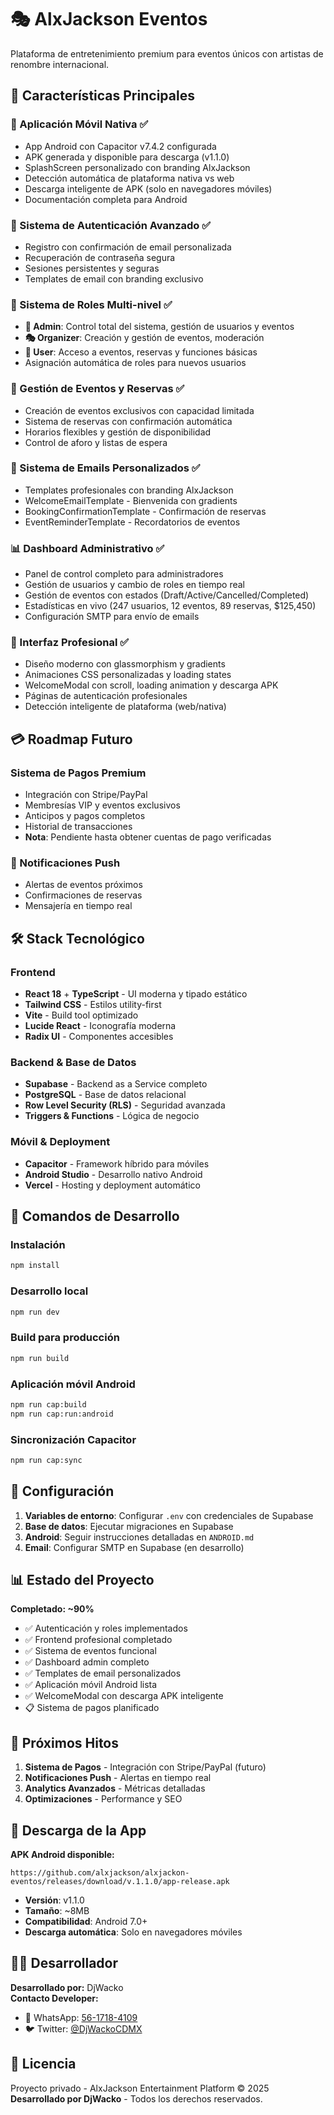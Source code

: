 # 🎭 AlxJackson Eventos

Plataforma de entretenimiento premium para eventos únicos con artistas de renombre internacional.

## 🌟 Características Principales

### 📱 Aplicación Móvil Nativa ✅
- App Android con Capacitor v7.4.2 configurada
- APK generada y disponible para descarga (v1.1.0)
- SplashScreen personalizado con branding AlxJackson
- Detección automática de plataforma nativa vs web
- Descarga inteligente de APK (solo en navegadores móviles)
- Documentación completa para Android

### 🔐 Sistema de Autenticación Avanzado ✅
- Registro con confirmación de email personalizada
- Recuperación de contraseña segura
- Sesiones persistentes y seguras
- Templates de email con branding exclusivo

### 👥 Sistema de Roles Multi-nivel ✅
- **👑 Admin**: Control total del sistema, gestión de usuarios y eventos
- **🎭 Organizer**: Creación y gestión de eventos, moderación
- **💎 User**: Acceso a eventos, reservas y funciones básicas
- Asignación automática de roles para nuevos usuarios

### 📅 Gestión de Eventos y Reservas ✅
- Creación de eventos exclusivos con capacidad limitada
- Sistema de reservas con confirmación automática
- Horarios flexibles y gestión de disponibilidad
- Control de aforo y listas de espera

### 📧 Sistema de Emails Personalizados ✅
- Templates profesionales con branding AlxJackson
- WelcomeEmailTemplate - Bienvenida con gradients
- BookingConfirmationTemplate - Confirmación de reservas
- EventReminderTemplate - Recordatorios de eventos

### 📊 Dashboard Administrativo ✅
- Panel de control completo para administradores
- Gestión de usuarios y cambio de roles en tiempo real
- Gestión de eventos con estados (Draft/Active/Cancelled/Completed)
- Estadísticas en vivo (247 usuarios, 12 eventos, 89 reservas, $125,450)
- Configuración SMTP para envío de emails

### 🎨 Interfaz Profesional ✅
- Diseño moderno con glassmorphism y gradients
- Animaciones CSS personalizadas y loading states
- WelcomeModal con scroll, loading animation y descarga APK
- Páginas de autenticación profesionales
- Detección inteligente de plataforma (web/nativa)

## 💳 Roadmap Futuro

### Sistema de Pagos Premium
- Integración con Stripe/PayPal
- Membresías VIP y eventos exclusivos
- Anticipos y pagos completos
- Historial de transacciones
- **Nota**: Pendiente hasta obtener cuentas de pago verificadas

### 🔔 Notificaciones Push
- Alertas de eventos próximos
- Confirmaciones de reservas
- Mensajería en tiempo real

## 🛠️ Stack Tecnológico

### Frontend
- **React 18** + **TypeScript** - UI moderna y tipado estático
- **Tailwind CSS** - Estilos utility-first
- **Vite** - Build tool optimizado
- **Lucide React** - Iconografía moderna
- **Radix UI** - Componentes accesibles

### Backend & Base de Datos
- **Supabase** - Backend as a Service completo
- **PostgreSQL** - Base de datos relacional
- **Row Level Security (RLS)** - Seguridad avanzada
- **Triggers & Functions** - Lógica de negocio

### Móvil & Deployment
- **Capacitor** - Framework híbrido para móviles
- **Android Studio** - Desarrollo nativo Android
- **Vercel** - Hosting y deployment automático

## 📱 Comandos de Desarrollo

### Instalación
```bash
npm install
```

### Desarrollo local
```bash
npm run dev
```

### Build para producción
```bash
npm run build
```

### Aplicación móvil Android
```bash
npm run cap:build
npm run cap:run:android
```

### Sincronización Capacitor
```bash
npm run cap:sync
```

## 🔧 Configuración

1. **Variables de entorno**: Configurar `.env` con credenciales de Supabase
2. **Base de datos**: Ejecutar migraciones en Supabase
3. **Android**: Seguir instrucciones detalladas en `ANDROID.md`
4. **Email**: Configurar SMTP en Supabase (en desarrollo)

## 📊 Estado del Proyecto

**Completado: ~90%**
- ✅ Autenticación y roles implementados
- ✅ Frontend profesional completado
- ✅ Sistema de eventos funcional
- ✅ Dashboard admin completo
- ✅ Templates de email personalizados
- ✅ Aplicación móvil Android lista
- ✅ WelcomeModal con descarga APK inteligente
- 📋 Sistema de pagos planificado

## 🎯 Próximos Hitos

1. **Sistema de Pagos** - Integración con Stripe/PayPal (futuro)
2. **Notificaciones Push** - Alertas en tiempo real
3. **Analytics Avanzados** - Métricas detalladas
4. **Optimizaciones** - Performance y SEO

## 📲 Descarga de la App

**APK Android disponible:**
```
https://github.com/alxjackson/alxjackon-eventos/releases/download/v.1.1.0/app-release.apk
```

- **Versión**: v1.1.0
- **Tamaño**: ~8MB
- **Compatibilidad**: Android 7.0+
- **Descarga automática**: Solo en navegadores móviles

## 👨‍💻 Desarrollador

**Desarrollado por:** DjWacko  
**Contacto Developer:**
- 📱 WhatsApp: [56-1718-4109](https://wa.me/5215617184109)
- 🐦 Twitter: [@DjWackoCDMX](https://twitter.com/DjWackoCDMX)

## 📄 Licencia

Proyecto privado - AlxJackson Entertainment Platform © 2025  
**Desarrollado por DjWacko** - Todos los derechos reservados.
